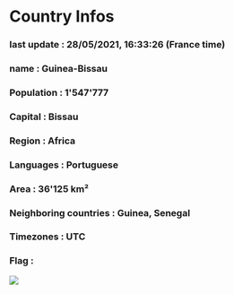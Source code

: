 # Country  Infos
### last update : 28/05/2021, 16:33:26 (France time)

### name : Guinea-Bissau
### Population : 1'547'777
### Capital : Bissau
### Region : Africa
### Languages : Portuguese
### Area : 36'125 km²
### Neighboring countries : Guinea, Senegal
### Timezones : UTC

### Flag :
![](https://restcountries.eu/data/gnb.svg)